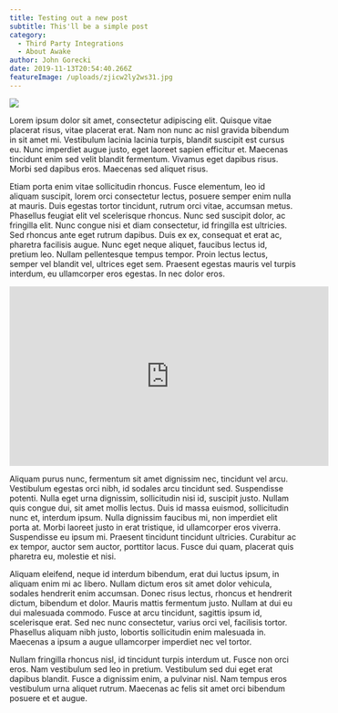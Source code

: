 ```yaml
---
title: Testing out a new post
subtitle: This'll be a simple post
category:
  - Third Party Integrations
  - About Awake
author: John Gorecki
date: 2019-11-13T20:54:40.266Z
featureImage: /uploads/zjicw2ly2ws31.jpg
---
```

![](/uploads/fkdhqhyxh3k11.jpg)

Lorem ipsum dolor sit amet, consectetur adipiscing elit. Quisque vitae placerat risus, vitae placerat erat. Nam non nunc ac nisl gravida bibendum in sit amet mi. Vestibulum lacinia lacinia turpis, blandit suscipit est cursus eu. Nunc imperdiet augue justo, eget laoreet sapien efficitur et. Maecenas tincidunt enim sed velit blandit fermentum. Vivamus eget dapibus risus. Morbi sed dapibus eros. Maecenas sed aliquet risus.

Etiam porta enim vitae sollicitudin rhoncus. Fusce elementum, leo id aliquam suscipit, lorem orci consectetur lectus, posuere semper enim nulla at mauris. Duis egestas tortor tincidunt, rutrum orci vitae, accumsan metus. Phasellus feugiat elit vel scelerisque rhoncus. Nunc sed suscipit dolor, ac fringilla elit. Nunc congue nisi et diam consectetur, id fringilla est ultricies. Sed rhoncus ante eget rutrum dapibus. Duis ex ex, consequat et erat ac, pharetra facilisis augue. Nunc eget neque aliquet, faucibus lectus id, pretium leo. Nullam pellentesque tempus tempor. Proin lectus lectus, semper vel blandit vel, ultrices eget sem. Praesent egestas mauris vel turpis interdum, eu ullamcorper eros egestas. In nec dolor eros.

<iframe width="560" height="315" src="https://www.youtube.com/embed/jbxTu-FE5vw" frameborder="0" allow="accelerometer; autoplay; encrypted-media; gyroscope; picture-in-picture" allowfullscreen></iframe>

Aliquam purus nunc, fermentum sit amet dignissim nec, tincidunt vel arcu. Vestibulum egestas orci nibh, id sodales arcu tincidunt sed. Suspendisse potenti. Nulla eget urna dignissim, sollicitudin nisi id, suscipit justo. Nullam quis congue dui, sit amet mollis lectus. Duis id massa euismod, sollicitudin nunc et, interdum ipsum. Nulla dignissim faucibus mi, non imperdiet elit porta at. Morbi laoreet justo in erat tristique, id ullamcorper eros viverra. Suspendisse eu ipsum mi. Praesent tincidunt tincidunt ultricies. Curabitur ac ex tempor, auctor sem auctor, porttitor lacus. Fusce dui quam, placerat quis pharetra eu, molestie et nisi.

Aliquam eleifend, neque id interdum bibendum, erat dui luctus ipsum, in aliquam enim mi ac libero. Nullam dictum eros sit amet dolor vehicula, sodales hendrerit enim accumsan. Donec risus lectus, rhoncus et hendrerit dictum, bibendum et dolor. Mauris mattis fermentum justo. Nullam at dui eu dui malesuada commodo. Fusce at arcu tincidunt, sagittis ipsum id, scelerisque erat. Sed nec nunc consectetur, varius orci vel, facilisis tortor. Phasellus aliquam nibh justo, lobortis sollicitudin enim malesuada in. Maecenas a ipsum a augue ullamcorper imperdiet nec vel tortor.

Nullam fringilla rhoncus nisl, id tincidunt turpis interdum ut. Fusce non orci eros. Nam vestibulum sed leo in pretium. Vestibulum sed dui eget erat dapibus blandit. Fusce a dignissim enim, a pulvinar nisl. Nam tempus eros vestibulum urna aliquet rutrum. Maecenas ac felis sit amet orci bibendum posuere et et augue.
